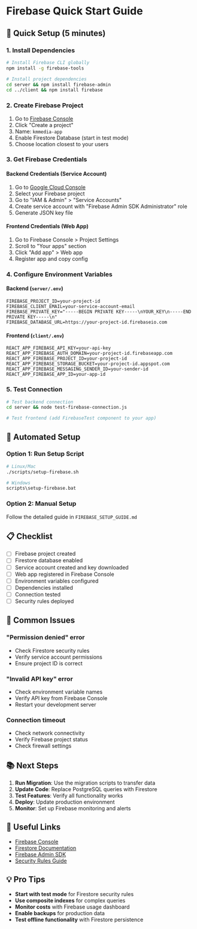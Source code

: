 # Firebase Quick Start Guide

## 🚀 Quick Setup (5 minutes)

### 1. Install Dependencies

```bash
# Install Firebase CLI globally
npm install -g firebase-tools

# Install project dependencies
cd server && npm install firebase-admin
cd ../client && npm install firebase
```

### 2. Create Firebase Project

1. Go to [Firebase Console](https://console.firebase.google.com/)
2. Click "Create a project"
3. Name: `kmmedia-app`
4. Enable Firestore Database (start in test mode)
5. Choose location closest to your users

### 3. Get Firebase Credentials

#### Backend Credentials (Service Account)

1. Go to [Google Cloud Console](https://console.cloud.google.com/)
2. Select your Firebase project
3. Go to "IAM & Admin" > "Service Accounts"
4. Create service account with "Firebase Admin SDK Administrator" role
5. Generate JSON key file

#### Frontend Credentials (Web App)

1. Go to Firebase Console > Project Settings
2. Scroll to "Your apps" section
3. Click "Add app" > Web app
4. Register app and copy config

### 4. Configure Environment Variables

#### Backend (`server/.env`)

```env
FIREBASE_PROJECT_ID=your-project-id
FIREBASE_CLIENT_EMAIL=your-service-account-email
FIREBASE_PRIVATE_KEY="-----BEGIN PRIVATE KEY-----\nYOUR_KEY\n-----END PRIVATE KEY-----\n"
FIREBASE_DATABASE_URL=https://your-project-id.firebaseio.com
```

#### Frontend (`client/.env`)

```env
REACT_APP_FIREBASE_API_KEY=your-api-key
REACT_APP_FIREBASE_AUTH_DOMAIN=your-project-id.firebaseapp.com
REACT_APP_FIREBASE_PROJECT_ID=your-project-id
REACT_APP_FIREBASE_STORAGE_BUCKET=your-project-id.appspot.com
REACT_APP_FIREBASE_MESSAGING_SENDER_ID=your-sender-id
REACT_APP_FIREBASE_APP_ID=your-app-id
```

### 5. Test Connection

```bash
# Test backend connection
cd server && node test-firebase-connection.js

# Test frontend (add FirebaseTest component to your app)
```

## 🔧 Automated Setup

### Option 1: Run Setup Script

```bash
# Linux/Mac
./scripts/setup-firebase.sh

# Windows
scripts\setup-firebase.bat
```

### Option 2: Manual Setup

Follow the detailed guide in `FIREBASE_SETUP_GUIDE.md`

## 📋 Checklist

- [ ] Firebase project created
- [ ] Firestore database enabled
- [ ] Service account created and key downloaded
- [ ] Web app registered in Firebase Console
- [ ] Environment variables configured
- [ ] Dependencies installed
- [ ] Connection tested
- [ ] Security rules deployed

## 🚨 Common Issues

### "Permission denied" error

- Check Firestore security rules
- Verify service account permissions
- Ensure project ID is correct

### "Invalid API key" error

- Check environment variable names
- Verify API key from Firebase Console
- Restart your development server

### Connection timeout

- Check network connectivity
- Verify Firebase project status
- Check firewall settings

## 📚 Next Steps

1. **Run Migration**: Use the migration scripts to transfer data
2. **Update Code**: Replace PostgreSQL queries with Firestore
3. **Test Features**: Verify all functionality works
4. **Deploy**: Update production environment
5. **Monitor**: Set up Firebase monitoring and alerts

## 🔗 Useful Links

- [Firebase Console](https://console.firebase.google.com/)
- [Firestore Documentation](https://firebase.google.com/docs/firestore)
- [Firebase Admin SDK](https://firebase.google.com/docs/admin/setup)
- [Security Rules Guide](https://firebase.google.com/docs/firestore/security/get-started)

## 💡 Pro Tips

- **Start with test mode** for Firestore security rules
- **Use composite indexes** for complex queries
- **Monitor costs** with Firebase usage dashboard
- **Enable backups** for production data
- **Test offline functionality** with Firestore persistence

